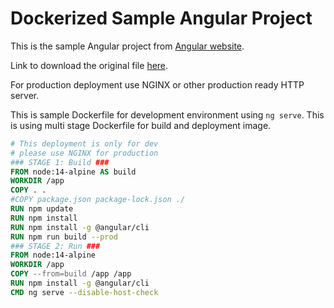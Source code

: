 # Dockerized Sample Angular Project

This is the sample Angular project from [Angular website](https://angular.io/guide/example-apps-list).

Link to download the original file [here](https://angular.io/generated/zips/getting-started/getting-started.zip).

For production deployment use NGINX or other production ready HTTP server.

This is sample Dockerfile for development environment using `ng serve`.  This is using multi stage Dockerfile for build and deployment image.

```Dockerfile
# This deployment is only for dev
# please use NGINX for production
### STAGE 1: Build ###
FROM node:14-alpine AS build
WORKDIR /app
COPY . .
#COPY package.json package-lock.json ./
RUN npm update
RUN npm install
RUN npm install -g @angular/cli
RUN npm run build --prod
### STAGE 2: Run ###
FROM node:14-alpine
WORKDIR /app
COPY --from=build /app /app
RUN npm install -g @angular/cli
CMD ng serve --disable-host-check
```



